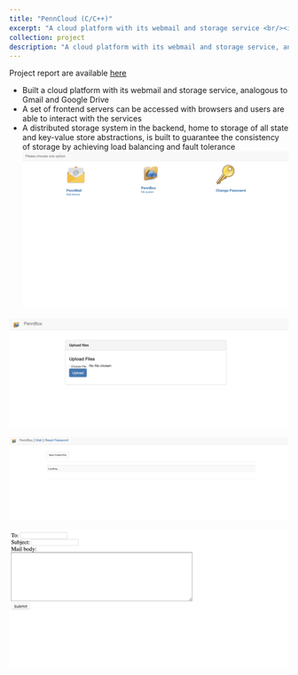 ```yaml
---
title: "PennCloud (C/C++)"
excerpt: "A cloud platform with its webmail and storage service <br/><img src='/images/project1.1.png'>"
collection: project
description: "A cloud platform with its webmail and storage service, analogous to Gmail and Google Drive"
---
```


Project report are available [<u>here</u>](https://piggy1228.github.io/files/pennCloud.pdf)
* Built a cloud platform with its webmail and storage service, analogous to Gmail and Google Drive
* A set of frontend servers can be accessed with browsers and users are able to interact with the services
* A distributed storage system in the backend, home to storage of all state and key-value store abstractions, is built to guarantee the consistency of storage by achieving load balancing and fault tolerance
![](/images/project1.1.png)

![](/images/project1.2.png)

![](/images/project1.3.png)

![](/images/project1.4.png)